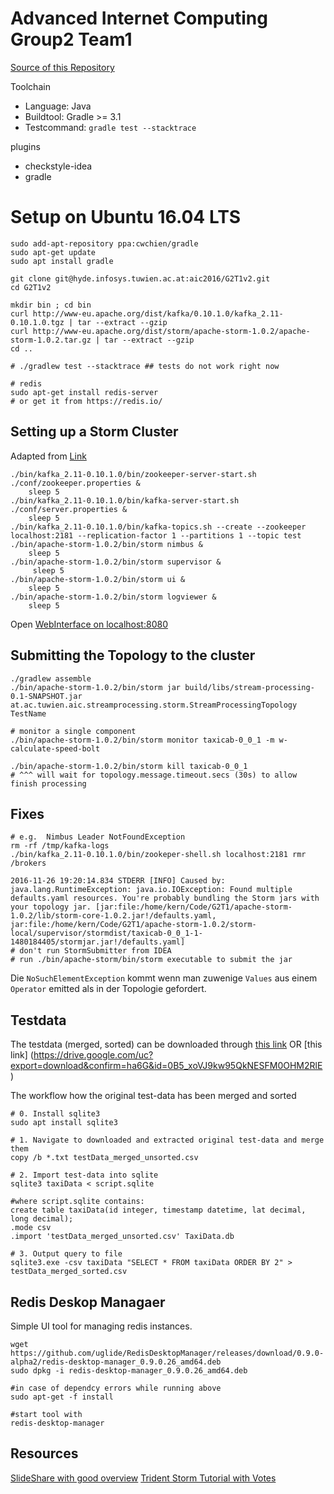 # Advanced Internet Computing Group2 Team1

[Source of this Repository](http://hyde.infosys.tuwien.ac.at/aic2016/G2T1v2/commits/master)

Toolchain

* Language: Java
* Buildtool: Gradle >= 3.1
* Testcommand: `gradle test --stacktrace`

plugins

* checkstyle-idea
* gradle

# Setup on Ubuntu 16.04 LTS

```
sudo add-apt-repository ppa:cwchien/gradle
sudo apt-get update
sudo apt install gradle

git clone git@hyde.infosys.tuwien.ac.at:aic2016/G2T1v2.git
cd G2T1v2

mkdir bin ; cd bin
curl http://www-eu.apache.org/dist/kafka/0.10.1.0/kafka_2.11-0.10.1.0.tgz | tar --extract --gzip
curl http://www-eu.apache.org/dist/storm/apache-storm-1.0.2/apache-storm-1.0.2.tar.gz | tar --extract --gzip
cd ..

# ./gradlew test --stacktrace ## tests do not work right now

# redis
sudo apt-get install redis-server
# or get it from https://redis.io/

```

Setting up a Storm Cluster
--------------------------

Adapted from [Link](http://storm.apache.org/releases/current/Setting-up-a-Storm-cluster.html)

```
./bin/kafka_2.11-0.10.1.0/bin/zookeeper-server-start.sh ./conf/zookeeper.properties &
    sleep 5
./bin/kafka_2.11-0.10.1.0/bin/kafka-server-start.sh ./conf/server.properties &
    sleep 5
./bin/kafka_2.11-0.10.1.0/bin/kafka-topics.sh --create --zookeeper localhost:2181 --replication-factor 1 --partitions 1 --topic test
./bin/apache-storm-1.0.2/bin/storm nimbus & 
    sleep 5
./bin/apache-storm-1.0.2/bin/storm supervisor & 
     sleep 5
./bin/apache-storm-1.0.2/bin/storm ui &
    sleep 5
./bin/apache-storm-1.0.2/bin/storm logviewer &
    sleep 5
```

Open [WebInterface on localhost:8080](http://localhost:8080)

Submitting the Topology to the cluster
--------------------------------------
```
./gradlew assemble
./bin/apache-storm-1.0.2/bin/storm jar build/libs/stream-processing-0.1-SNAPSHOT.jar at.ac.tuwien.aic.streamprocessing.storm.StreamProcessingTopology TestName

# monitor a single component
./bin/apache-storm-1.0.2/bin/storm monitor taxicab-0_0_1 -m w-calculate-speed-bolt

./bin/apache-storm-1.0.2/bin/storm kill taxicab-0_0_1
# ^^^ will wait for topology.message.timeout.secs (30s) to allow finish processing
```

Fixes
-----------------------

```
# e.g.  Nimbus Leader NotFoundException
rm -rf /tmp/kafka-logs
./bin/kafka_2.11-0.10.1.0/bin/zookeper-shell.sh localhost:2181 rmr /brokers
```

```
2016-11-26 19:20:14.834 STDERR [INFO] Caused by: java.lang.RuntimeException: java.io.IOException: Found multiple defaults.yaml resources. You're probably bundling the Storm jars with your topology jar. [jar:file:/home/kern/Code/G2T1/apache-storm-1.0.2/lib/storm-core-1.0.2.jar!/defaults.yaml, jar:file:/home/kern/Code/G2T1/apache-storm-1.0.2/storm-local/supervisor/stormdist/taxicab-0_0_1-1-1480184405/stormjar.jar!/defaults.yaml]
# don't run StormSubmitter from IDEA
# run ./bin/apache-storm/bin/storm executable to submit the jar
```

Die `NoSuchElementException` kommt wenn man zuwenige `Values` aus einem `Operator` emitted als in der Topologie gefordert.



Testdata
--------------------------

The testdata (merged, sorted) can be downloaded through [this link](https://onedrive.live.com/download?cid=B692A0DA79689448&resid=B692A0DA79689448%211976&authkey=ADhMxFK3JFPf0Jw) OR [this link] (https://drive.google.com/uc?export=download&confirm=ha6G&id=0B5_xoVJ9kw95QkNESFM0OHM2RlE)



The workflow how the original test-data has been merged and sorted
```
# 0. Install sqlite3
sudo apt install sqlite3

# 1. Navigate to downloaded and extracted original test-data and merge them
copy /b *.txt testData_merged_unsorted.csv

# 2. Import test-data into sqlite 
sqlite3 taxiData < script.sqlite

#where script.sqlite contains:
create table taxiData(id integer, timestamp datetime, lat decimal, long decimal);
.mode csv
.import 'testData_merged_unsorted.csv' TaxiData.db

# 3. Output query to file
sqlite3.exe -csv taxiData "SELECT * FROM taxiData ORDER BY 2" > testData_merged_sorted.csv
```
Redis Deskop Managaer
---------
Simple UI tool for managing redis instances.
```
wget https://github.com/uglide/RedisDesktopManager/releases/download/0.9.0-alpha2/redis-desktop-manager_0.9.0.26_amd64.deb
sudo dpkg -i redis-desktop-manager_0.9.0.26_amd64.deb

#in case of dependcy errors while running above
sudo apt-get -f install

#start tool with
redis-desktop-manager
```

Resources
---------
[SlideShare with good overview](http://www.slideshare.net/qiozas/big-data-streaming-processing-using-apache-storm-fosscomm-2016?next_slideshow=1)
[Trident Storm Tutorial with Votes](https://chawlasumit.wordpress.com/2015/08/02/how-to-manage-state-in-trident-storm-topologies/)

